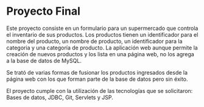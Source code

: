 # Proyecto Final

Este proyecto consiste en un formulario para un supermercado que controla el inventario de sus productos. Los productos tienen un identificador para el nombre del producto, un nombre de producto, un identificador para la categoria y una categoría de producto. La aplicación web aunque permite la creación de nuevos productos y los lista en una página web, no los agrega a la base de datos de MySQL. 

Se trató de varias formas de fusionar los productos ingresados desde la página web con los que forman parte de la base de datos pero sin éxito.

El proyecto cumple con la utilización de las tecnologías que se solicitaron: Bases de datos, JDBC, Git, Servlets y JSP.